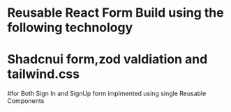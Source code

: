 # Reusable React Form Build using the following technology
# Shadcnui form,zod valdiation and tailwind.css
#for Both Sign In and SignUp form implmented using single Reusable Components

